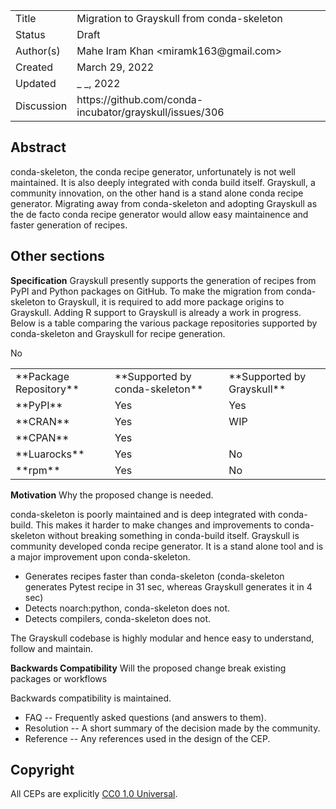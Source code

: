 <table>
<tr><td> Title </td><td> Migration to Grayskull from conda-skeleton </td>
<tr><td> Status </td><td> Draft </td></tr>
<tr><td> Author(s) </td><td> Mahe Iram Khan &lt;miramk163@gmail.com&gt;</td></tr>
<tr><td> Created </td><td> March 29, 2022</td></tr>
<tr><td> Updated </td><td> _ _, 2022</td></tr>
<tr><td> Discussion </td><td> https://github.com/conda-incubator/grayskull/issues/306 </td></tr>
</table>

## Abstract

conda-skeleton, the conda recipe generator, unfortunately is not well maintained. It is also deeply integrated with conda build itself. Grayskull, a community innovation, on the other hand is a stand alone conda recipe generator. Migrating away from conda-skeleton and adopting Grayskull as the de facto conda recipe generator would allow easy maintainence and faster generation of recipes.

## Other sections

**Specification**
Grayskull presently supports the generation of recipes from PyPI and Python packages on GitHub. To make the migration from conda-skeleton to Grayskull, it is required to add more package origins to Grayskull. Adding R support to Grayskull is already a work in progress.
Below is a table comparing the various package repositories supported by conda-skeleton and Grayskull for recipe generation.

<table>
<tr><td> **Package Repository** </td><td> **Supported by conda-skeleton** </td><td> **Supported by Grayskull** </td>
<tr><td> **PyPI** </td><td> Yes </td><td> Yes </td></tr>
<tr><td> **CRAN** </td><td> Yes</td><td> WIP </td></tr>
<tr><td> **CPAN** </td><td> Yes </td></td> No </td></tr>
<tr><td> **Luarocks** </td><td> Yes </td><td> No </td></tr>
<tr><td> **rpm** </td><td> Yes </td><td> No </td></tr>
</table>

**Motivation**
Why the proposed change is needed.

conda-skeleton is poorly maintained and is deep integrated with conda-build. This makes it harder to make changes and improvements to conda-skeleton without breaking something in conda-build itself. Grayskull is community developed conda recipe generator. It is a stand alone tool and is a major improvement upon conda-skeleton.

  * Generates recipes faster than conda-skeleton (conda-skeleton generates Pytest recipe in 31 sec, whereas Grayskull generates it in 4 sec)
  * Detects noarch:python, conda-skeleton does not.
  * Detects compilers, conda-skeleton does not.

The Grayskull codebase is highly modular and hence easy to understand, follow and maintain.

**Backwards Compatibility**
Will the proposed change break existing packages or workflows

Backwards compatibility is maintained.


* FAQ -- Frequently asked questions (and answers to them).
* Resolution -- A short summary of the decision made by the community.
* Reference -- Any references used in the design of the CEP.

## Copyright

All CEPs are explicitly [CC0 1.0 Universal](https://creativecommons.org/publicdomain/zero/1.0/).
